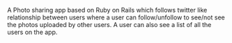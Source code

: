 A Photo sharing app based on Ruby on Rails which follows twitter like relationship between users where a user can follow/unfollow to see/not see the photos uploaded by other users. A user can also see a list of all the users on the app.
